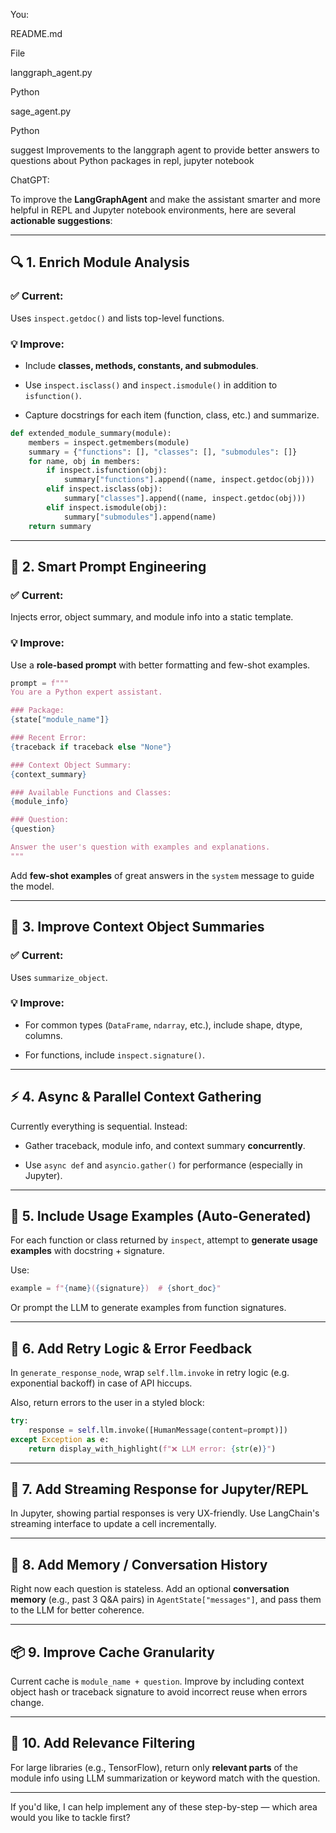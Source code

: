 You: 

README.md

File

langgraph\_agent.py

Python

sage\_agent.py

Python

suggest Improvements to the langgraph agent to provide better answers to questions about Python packages in repl, jupyter notebook

ChatGPT: 

To improve the **LangGraphAgent** and make the assistant smarter and more helpful in REPL and Jupyter notebook environments, here are several **actionable suggestions**:

---

## 🔍 1. Enrich Module Analysis

### ✅ Current:

Uses `inspect.getdoc()` and lists top-level functions.

### 💡 Improve:

-   Include **classes, methods, constants, and submodules**.
    
-   Use `inspect.isclass()` and `inspect.ismodule()` in addition to `isfunction()`.
    
-   Capture docstrings for each item (function, class, etc.) and summarize.
    

```python
def extended_module_summary(module):
    members = inspect.getmembers(module)
    summary = {"functions": [], "classes": [], "submodules": []}
    for name, obj in members:
        if inspect.isfunction(obj):
            summary["functions"].append((name, inspect.getdoc(obj)))
        elif inspect.isclass(obj):
            summary["classes"].append((name, inspect.getdoc(obj)))
        elif inspect.ismodule(obj):
            summary["submodules"].append(name)
    return summary
```

---

## 🧠 2. Smart Prompt Engineering

### ✅ Current:

Injects error, object summary, and module info into a static template.

### 💡 Improve:

Use a **role-based prompt** with better formatting and few-shot examples.

```python
prompt = f"""
You are a Python expert assistant.

### Package:
{state["module_name"]}

### Recent Error:
{traceback if traceback else "None"}

### Context Object Summary:
{context_summary}

### Available Functions and Classes:
{module_info}

### Question:
{question}

Answer the user's question with examples and explanations.
"""
```

Add **few-shot examples** of great answers in the `system` message to guide the model.

---

## 🧩 3. Improve Context Object Summaries

### ✅ Current:

Uses `summarize_object`.

### 💡 Improve:

-   For common types (`DataFrame`, `ndarray`, etc.), include shape, dtype, columns.
    
-   For functions, include `inspect.signature()`.
    

---

## ⚡ 4. Async & Parallel Context Gathering

Currently everything is sequential. Instead:

-   Gather traceback, module info, and context summary **concurrently**.
    
-   Use `async def` and `asyncio.gather()` for performance (especially in Jupyter).
    

---

## 🧪 5. Include Usage Examples (Auto-Generated)

For each function or class returned by `inspect`, attempt to **generate usage examples** with docstring + signature.

Use:

```python
example = f"{name}({signature})  # {short_doc}"
```

Or prompt the LLM to generate examples from function signatures.

---

## 🔁 6. Add Retry Logic & Error Feedback

In `generate_response_node`, wrap `self.llm.invoke` in retry logic (e.g. exponential backoff) in case of API hiccups.

Also, return errors to the user in a styled block:

```python
try:
    response = self.llm.invoke([HumanMessage(content=prompt)])
except Exception as e:
    return display_with_highlight(f"❌ LLM error: {str(e)}")
```

---

## 💬 7. Add Streaming Response for Jupyter/REPL

In Jupyter, showing partial responses is very UX-friendly. Use LangChain's streaming interface to update a cell incrementally.

---

## 🧠 8. Add Memory / Conversation History

Right now each question is stateless. Add an optional **conversation memory** (e.g., past 3 Q&A pairs) in `AgentState["messages"]`, and pass them to the LLM for better coherence.

---

## 📦 9. Improve Cache Granularity

Current cache is `module_name + question`. Improve by including context object hash or traceback signature to avoid incorrect reuse when errors change.

---

## 📐 10. Add Relevance Filtering

For large libraries (e.g., TensorFlow), return only **relevant parts** of the module info using LLM summarization or keyword match with the question.

---

If you'd like, I can help implement any of these step-by-step — which area would you like to tackle first?